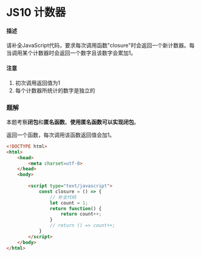 # JS10 计数器

#### 描述

请补全JavaScript代码，要求每次调用函数"closure"时会返回一个新计数器。每当调用某个计数器时会返回一个数字且该数字会累加1。

#### 注意

1. 初次调用返回值为1
2. 每个计数器所统计的数字是独立的



### 题解

本题考察**闭包**和**匿名函数**。**使用匿名函数可以实现闭包**。

返回一个函数，每次调用该函数返回值会加1。

```html
<!DOCTYPE html>
<html>
    <head>
        <meta charset=utf-8>
    </head>
    <body>
    	
        <script type="text/javascript">
            const closure = () => {
                // 补全代码
                let count = 1;
                return function() {
                    return count++;
                }
                // return () => count++;
            }
        </script>
    </body>
</html>
```

